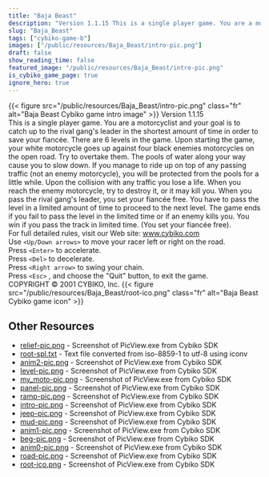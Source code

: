 ```yaml
---
title: "Baja Beast"
description: "Version 1.1.15 This is a single player game. You are a motorcyclist and your goal is to catch up to the rival gang's leader in the shortest amount of time in order to save your fiancée. There are 6 levels in the game. Upon starting the game, your white motorcycle goes up agains..."
slug: "Baja_Beast"
tags: ["cybiko-game-b"]
images: ["/public/resources/Baja_Beast/intro-pic.png"]
draft: false
show_reading_time: false
featured_image: "/public/resources/Baja_Beast/intro-pic.png"
is_cybiko_game_page: true
ignore_hero: true
---
```

{{< figure src="/public/resources/Baja_Beast/intro-pic.png" class="fr" alt="Baja Beast Cybiko game intro image" >}}
Version 1.1.15 \
This is a single player game. You are a motorcyclist and your goal is to catch up to the rival gang's leader in the shortest amount of time in order to save your fiancée. There are 6 levels in the game. Upon starting the game, your white motorcycle goes up against four black enemies motorcycles on the open road. Try to overtake them. The pools of water along your way cause you to slow down.  If you manage to ride up on top of any passing traffic (not an enemy motorcycle), you will be protected from the pools for a little while. Upon the collision with any traffic you lose a life. When you reach the enemy motorcycle, try to destroy it, or it may kill you. When you pass the rival gang's leader, you set your fiancée free. You have to pass the level in a limited amount of time to proceed to the next level. The game ends if you fail to pass the level in the limited time or if an enemy kills you. You win if you pass the track in limited time. (You set your fiancée free).  \
For full detailed rules, visit our Web site: www.cybiko.com \
Use `<Up/Down arrows>`  to move your racer left or right on the road. \
Press `<Enter>`  to accelerate. \
Press `<Del>`  to decelerate. \
Press `<Right arrow>`  to swing your chain. \
Press `<Esc>` , and choose the "Quit" button, to exit the game. \
COPYRIGHT © 2001 CYBIKO, Inc. {{< figure src="/public/resources/Baja_Beast/root-ico.png" class="fr" alt="Baja Beast Cybiko game icon" >}}

## Other Resources
* [relief-pic.png](/public/resources/Baja_Beast/relief-pic.png) - Screenshot of PicView.exe from Cybiko SDK
* [root-spl.txt](/public/resources/Baja_Beast/root-spl.txt) - Text file converted from iso-8859-1 to utf-8 using iconv
* [anim2-pic.png](/public/resources/Baja_Beast/anim2-pic.png) - Screenshot of PicView.exe from Cybiko SDK
* [level-pic.png](/public/resources/Baja_Beast/level-pic.png) - Screenshot of PicView.exe from Cybiko SDK
* [my_moto-pic.png](/public/resources/Baja_Beast/my_moto-pic.png) - Screenshot of PicView.exe from Cybiko SDK
* [panel-pic.png](/public/resources/Baja_Beast/panel-pic.png) - Screenshot of PicView.exe from Cybiko SDK
* [ramp-pic.png](/public/resources/Baja_Beast/ramp-pic.png) - Screenshot of PicView.exe from Cybiko SDK
* [intro-pic.png](/public/resources/Baja_Beast/intro-pic.png) - Screenshot of PicView.exe from Cybiko SDK
* [jeep-pic.png](/public/resources/Baja_Beast/jeep-pic.png) - Screenshot of PicView.exe from Cybiko SDK
* [mud-pic.png](/public/resources/Baja_Beast/mud-pic.png) - Screenshot of PicView.exe from Cybiko SDK
* [anim1-pic.png](/public/resources/Baja_Beast/anim1-pic.png) - Screenshot of PicView.exe from Cybiko SDK
* [beg-pic.png](/public/resources/Baja_Beast/beg-pic.png) - Screenshot of PicView.exe from Cybiko SDK
* [anim0-pic.png](/public/resources/Baja_Beast/anim0-pic.png) - Screenshot of PicView.exe from Cybiko SDK
* [road-pic.png](/public/resources/Baja_Beast/road-pic.png) - Screenshot of PicView.exe from Cybiko SDK
* [root-ico.png](/public/resources/Baja_Beast/root-ico.png) - Screenshot of PicView.exe from Cybiko SDK
